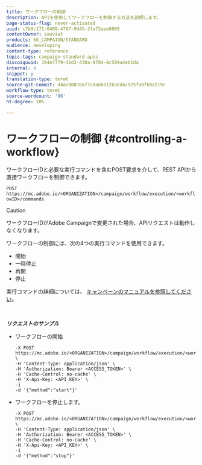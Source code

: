 ```yaml
---
title: ワークフローの制御
description: APIを使用してワークフローを制御する方法を説明します。
page-status-flag: never-activated
uuid: c7b9c171-0409-4707-9d45-3fa72aee8008
contentOwner: sauviat
products: SG_CAMPAIGN/STANDARD
audience: developing
content-type: reference
topic-tags: campaign-standard-apis
discoiquuid: 304e7779-42d2-430a-9704-8c599a4eb1da
internal: n
snippet: y
translation-type: tm+mt
source-git-commit: d4ac80810a77c0a6b512b3ed4c925fa0fb8a219c
workflow-type: tm+mt
source-wordcount: '96'
ht-degree: 10%

---
```



# ワークフローの制御 {#controlling-a-workflow}

ワークフローIDと必要な実行コマンドを含むPOST要求を介して、REST APIから直接ワークフローを制御できます。

`POST https://mc.adobe.io/<ORGANIZATION>/campaign/workflow/execution/<workflowID>/commands`

>[!CAUTION]
>
>ワークフローIDがAdobe Campaignで変更された場合、APIリクエストは動作しなくなります。

ワークフローの制御には、次の4つの実行コマンドを使用できます。

* 開始
* 一時停止
* 再開
* 停止

実行コマンドの詳細については、 [キャンペーンのマニュアルを参照してください](https://docs.adobe.com/content/help/en/campaign-standard/using/managing-processes-and-data/executing-a-workflow/about-workflow-execution.html)。

<br/>

***リクエストのサンプル***

* ワークフローの開始

   ```
   -X POST https://mc.adobe.io/<ORGANIZATION>/campaign/workflow/execution/<workflowID>/commands \
   -H 'Content-Type: application/json' \
   -H 'Authorization: Bearer <ACCESS_TOKEN>' \
   -H 'Cache-Control: no-cache' \
   -H 'X-Api-Key: <API_KEY>' \
   -i
   -d '{"method":"start"}'
   ```

   <!-- + réponse -->

* ワークフローを停止します。

   ```
   -X POST https://mc.adobe.io/<ORGANIZATION>/campaign/workflow/execution/<workflowID>/commands \
   -H 'Content-Type: application/json' \
   -H 'Authorization: Bearer <ACCESS_TOKEN>' \
   -H 'Cache-Control: no-cache' \
   -H 'X-Api-Key: <API_KEY>' \
   -i
   -d '{"method":"stop"}'
   ```

   <!-- + réponse -->
